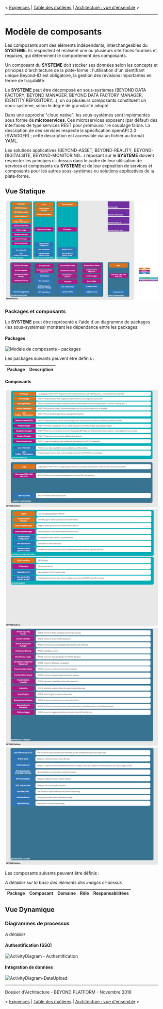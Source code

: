 < [Exigences](./0300.Requirements.md) \| [Table des matières](./0001.TableOfContent.md) \| [Architecture : vue d'ensemble](./0500.ArchitectureOverview.md) >

* * *

# Modèle de composants

Les composants sont des éléments indépendants, interchangeables du **SYSTEME**. Ils respectent et réalisent une ou plusieurs interfaces fournies et requises, qui déterminent le comportement des composants.

Un composant du **SYSTEME** doit stocker ses données selon les concepts et principes d'architecture de la plate-forme : l'utilisation d'un identifiant unique Beyond-ID est obligatoire, la gestion des revisions importantes en terme de traçabilité.

Le **SYSTEME** peut être décomposé en sous-systèmes (BEYOND DATA FACTORY, BEYOND MANAGER, BEYOND DATA FACTORY MANAGER, IDENTITY REPOSITORY...), un ou plusieurs composants constituent un sous-système, selon le degré de granularité adopté.

Dans une approche "cloud native", les sous-systèmes sont implémentés sous forme de **microservices**.
Ces microservices exposent (par défaut) des interfaces de type services REST pour promouvoir le couplage faible.
La description de ces services respecte la spécification openAPI 2.0 (SWAGGER) ; cette description est accessible via un fichier au format YAML.

Les solutions applicatives (BEYOND-ASSET, BEYOND-REALITY, BEYOND-DIGITALSITE, BEYOND-MONITORING...) reposant sur le **SYSTEME** doivent respecter les principes ci-dessus dans le cadre de leur utilisation de services et composants du **SYSTEME** et de leur exposition de services et composants pour les autres sous-systèmes ou solutions applicatives de la plate-forme.

## Vue Statique
![Modèle de composants - vue statique](./images/0401.CompoModel.png)

### Packages et composants

Le **SYSTEME** peut être représenté à l'aide d'un diagramme de packages (les sous-systèmes) montrant les dépendance entre les packages.


#### Packages

![Modèle de composants - packages](./images/0400.CompoModel.png)

Les packages suivants peuvent être définis :

| Package | Description |
| ------- |:-----------:|


#### Composants
![Modèle de composants - composants](./images/0402.CompoModel.png)
![Modèle de composants - composants](./images/0403.CompoModel.png)
![Modèle de composants - composants](./images/0404.CompoModel.png)
![Modèle de composants - composants](./images/0405.CompoModel.png)

Les composants suivants peuvent être définis :

_A détailler sur la base des éléments des images ci-dessus_

|**Package**|Composant|Domaine|Rôle|Responsabilitées|
|---|:---:|---|---|---|

## Vue Dynamique

### Diagrammes de processus

_A détailler_

#### Authentification (SSO)

![ActivityDiagram - Authentification](./images/activity/Authentication.png)

#### Intégration de données

![ActivityDiagram-DataUpload](./images/activity/DataExportDataFeeder.png)


* * *

Dossier d'Architecture - BEYOND PLATFORM - Novembre 2019


< [Exigences](./0300.Requirements.md) \| [Table des matières](./0001.TableOfContent.md) \| [Architecture : vue d'ensemble](./0500.ArchitectureOverview.md) >
